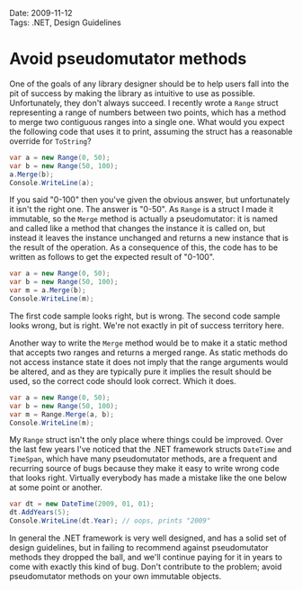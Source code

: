 Date: 2009-11-12  
Tags: .NET, Design Guidelines

# Avoid pseudomutator methods
    
One of the goals of any library designer should be to help users fall into the pit of success by making the library as intuitive to use as possible. Unfortunately, they don't always succeed. I recently wrote a `Range` struct representing a range of numbers between two points, which has a method to merge two contiguous ranges into a single one. What would you expect the following code that uses it to print, assuming the struct has a reasonable override for `ToString`?

~~~ csharp
var a = new Range(0, 50);
var b = new Range(50, 100);
a.Merge(b);
Console.WriteLine(a);
~~~

If you said "0-100" then you've given the obvious answer, but unfortunately it isn't the right one. The answer is "0-50". As `Range` is a struct I made it immutable, so the `Merge` method is actually a pseudomutator: it is named and called like a method that changes the instance it is called on, but instead it leaves the instance unchanged and returns a new instance that is the result of the operation. As a consequence of this, the code has to be written as follows to get the expected result of "0-100".

~~~ csharp
var a = new Range(0, 50);
var b = new Range(50, 100);
var m = a.Merge(b);
Console.WriteLine(m);
~~~

The first code sample looks right, but is wrong. The second code sample looks wrong, but is right. We're not exactly in pit of success territory here.

Another way to write the `Merge` method would be to make it a static method that accepts two ranges and returns a merged range. As static methods do not access instance state it does not imply that the range arguments would be altered, and as they are typically pure it implies the result should be used, so the correct code should look correct. Which it does.

~~~ csharp
var a = new Range(0, 50);
var b = new Range(50, 100);
var m = Range.Merge(a, b);
Console.WriteLine(m);
~~~

My `Range` struct isn't the only place where things could be improved. Over the last few years I've noticed that the .NET framework structs `DateTime` and `TimeSpan`, which have many pseudomutator methods, are a frequent and recurring source of bugs because they make it easy to write wrong code that looks right. Virtually everybody has made a mistake like the one below at some point or another.

~~~ csharp
var dt = new DateTime(2009, 01, 01);
dt.AddYears(5);
Console.WriteLine(dt.Year); // oops, prints "2009"
~~~

In general the .NET framework is very well designed, and has a solid set of design guidelines, but in failing to recommend against pseudomutator methods they dropped the ball, and we'll continue paying for it in years to come with exactly this kind of bug. Don't contribute to the problem; avoid pseudomutator methods on your own immutable objects.